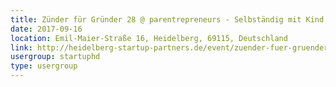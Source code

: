 ```yaml
---
title: Zünder für Gründer 28 @ parentrepreneurs - Selbständig mit Kind
date: 2017-09-16
location: Emil-Maier-Straße 16, Heidelberg, 69115, Deutschland
link: http://heidelberg-startup-partners.de/event/zuender-fuer-gruender-28-parentrepreneurs-selbstaendig-mit-kind/
usergroup: startuphd
type: usergroup
---
```

